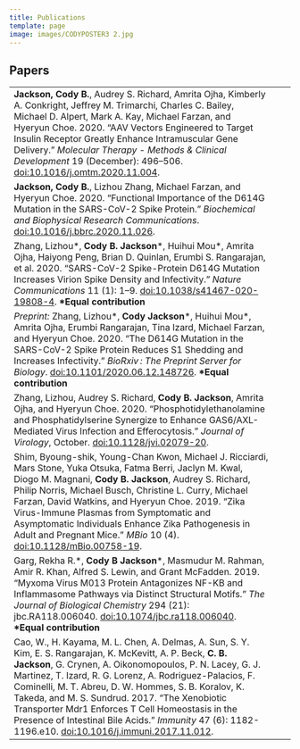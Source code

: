 ```yaml
---
title: Publications
template: page
image: images/CODYPOSTER3 2.jpg
---
```

## Papers
<table>
  <tbody>
    <tr>
      <td><strong>Jackson, Cody B.</strong>, Audrey S. Richard, Amrita Ojha, Kimberly A. Conkright, Jeffrey M. Trimarchi, Charles C. Bailey, Michael D. Alpert, Mark A. Kay, Michael Farzan, and Hyeryun Choe. 2020. “AAV Vectors Engineered to Target Insulin Receptor Greatly Enhance Intramuscular Gene Delivery.” <em>Molecular Therapy - Methods & Clinical Development</em> 19 (December): 496–506. <a href="https://doi.org/10.1016/j.omtm.2020.11.004">doi:10.1016/j.omtm.2020.11.004</a>.</td>
      <td><div class="altmetric-embed" data-badge-popover="right" data-badge-type="donut" data-doi="10.1016/j.omtm.2020.11.004"></div></td>
      <td><div class="__dimensions_badge_embed__" data-doi="10.1016/j.omtm.2020.11.004" data-style="small_circle"></div></td>
    </tr>
    <tr>
      <td><strong>Jackson, Cody B.</strong>, Lizhou Zhang, Michael Farzan, and Hyeryun Choe. 2020. “Functional Importance of the D614G Mutation in the SARS-CoV-2 Spike Protein.” <em>Biochemical and Biophysical Research Communications</em>. <a href="https://doi.org/10.1016/j.bbrc.2020.11.026">doi:10.1016/j.bbrc.2020.11.026</a>.</td>
      <td><div class="altmetric-embed" data-badge-popover="right" data-badge-type="donut" data-doi="10.1016/j.bbrc.2020.11.026"></div></td>
      <td><div class="__dimensions_badge_embed__" data-doi="10.1016/j.bbrc.2020.11.026" data-style="small_circle"></div></td>
    </tr>
      <td>Zhang, Lizhou*, <strong>Cody B. Jackson</strong>*, Huihui Mou*, Amrita Ojha, Haiyong Peng, Brian D. Quinlan, Erumbi S. Rangarajan, et al. 2020. “SARS-CoV-2 Spike-Protein D614G Mutation Increases Virion Spike Density and Infectivity.” <em>Nature Communications</em> 11 (1): 1–9. <a href="https://doi.org/10.1038/s41467-020-19808-4">doi:10.1038/s41467-020-19808-4</a>. <strong>*Equal contribution</strong></td>
      <td><div class="altmetric-embed" data-badge-popover="right" data-badge-type="donut" data-doi="10.1038/s41467-020-19808-4"></div></td>
      <td><div class="__dimensions_badge_embed__" data-doi="10.1038/s41467-020-19808-4" data-style="small_circle"></div></td>
    </tr>
    <tr>
      <td><em>Preprint:</em> Zhang, Lizhou*, <strong>Cody Jackson</strong>*, Huihui Mou*, Amrita Ojha, Erumbi Rangarajan, Tina Izard, Michael Farzan, and Hyeryun Choe. 2020. “The D614G Mutation in the SARS-CoV-2 Spike Protein Reduces S1 Shedding and Increases Infectivity.” <em>BioRxiv : The Preprint Server for Biology</em>. <a href="https://doi.org/10.1101/2020.06.12.148726">doi:10.1101/2020.06.12.148726</a>. <strong>*Equal contribution</strong></td>
      <td><div class="altmetric-embed" data-badge-popover="right" data-badge-type="donut" data-doi="10.1101/2020.06.12.148726"></div></td>
      <td><div class="__dimensions_badge_embed__" data-doi="10.1101/2020.06.12.148726" data-style="small_circle"></div></td>
    </tr>
    <tr>
      <td>Zhang, Lizhou, Audrey S. Richard, <strong>Cody B. Jackson</strong>, Amrita Ojha, and Hyeryun Choe. 2020. “Phosphotidylethanolamine and Phosphatidylserine Synergize to Enhance GAS6/AXL-Mediated Virus Infection and Efferocytosis.” <em>Journal of Virology</em>, October. <a href="https://doi.org/10.1128/jvi.02079-20">doi:10.1128/jvi.02079-20</a>.</td>
      <td><div class="altmetric-embed" data-badge-popover="right" data-badge-type="donut" data-doi="10.1128/jvi.02079-20"></div></td>
      <td><div class="__dimensions_badge_embed__" data-doi="10.1128/jvi.02079-20" data-style="small_circle"></div></td>
    </tr>
    <tr>
      <td>Shim, Byoung-shik, Young-Chan Kwon, Michael J. Ricciardi, Mars Stone, Yuka Otsuka, Fatma Berri, Jaclyn M. Kwal, Diogo M. Magnani, <strong>Cody B. Jackson</strong>, Audrey S. Richard, Philip Norris, Michael Busch, Christine L. Curry, Michael Farzan, David Watkins, and Hyeryun Choe. 2019. “Zika Virus-Immune Plasmas from Symptomatic and Asymptomatic Individuals Enhance Zika Pathogenesis in Adult and Pregnant Mice.” <em>MBio</em> 10 (4). <a href="https://doi.org/10.1128/mBio.00758-19">doi:10.1128/mBio.00758-19</a>.</td>
      <td><div class="altmetric-embed" data-badge-popover="right" data-badge-type="donut" data-doi="10.1128/mBio.00758-19"></div></td>
      <td><div class="__dimensions_badge_embed__" data-doi="10.1128/mBio.00758-19" data-style="small_circle"></div></td>
    </tr>
    <tr>
      <td>Garg, Rekha R.*, <strong>Cody B Jackson</strong>*, Masmudur M. Rahman, Amir R. Khan, Alfred S. Lewin, and Grant McFadden. 2019. “Myxoma Virus M013 Protein Antagonizes NF-ΚB and Inflammasome Pathways via Distinct Structural Motifs.” <em>The Journal of Biological Chemistry</em> 294 (21): jbc.RA118.006040. <a href="https://doi.org/10.1074/jbc.ra118.006040">doi:10.1074/jbc.ra118.006040</a>. <strong>*Equal contribution</strong></td>
      <td><div class="altmetric-embed" data-badge-popover="right" data-badge-type="donut" data-doi="10.1074/jbc.ra118.006040"></div></td>
      <td><div class="__dimensions_badge_embed__" data-doi="10.1074/jbc.ra118.006040" data-style="small_circle"></div></td>
    </tr>
    <tr>
      <td>Cao, W., H. Kayama, M. L. Chen, A. Delmas, A. Sun, S. Y. Kim, E. S. Rangarajan, K. McKevitt, A. P. Beck, <strong>C. B. Jackson</strong>, G. Crynen, A. Oikonomopoulos, P. N. Lacey, G. J. Martinez, T. Izard, R. G. Lorenz, A. Rodriguez-Palacios, F. Cominelli, M. T. Abreu, D. W. Hommes, S. B. Koralov, K. Takeda, and M. S. Sundrud. 2017. “The Xenobiotic Transporter Mdr1 Enforces T Cell Homeostasis in the Presence of Intestinal Bile Acids.” <em>Immunity</em> 47 (6): 1182-1196.e10. <a href="https://doi.org/10.1016/j.immuni.2017.11.012">doi:10.1016/j.immuni.2017.11.012</a>.</td>
      <td><div class="altmetric-embed" data-badge-popover="right" data-badge-type="donut" data-doi="10.1016/j.immuni.2017.11.012"></div></td>
      <td><div class="__dimensions_badge_embed__" data-doi="10.1016/j.immuni.2017.11.012" data-style="small_circle"></div></td>
    </tr>
  </tbody>
</table>

<script src="https://badge.dimensions.ai/badge.js" charset="utf-8"></script> <!--Dimensions badge-->
<script type='text/javascript' src='https://d1bxh8uas1mnw7.cloudfront.net/assets/embed.js'></script> <!--Altmetric badge-->